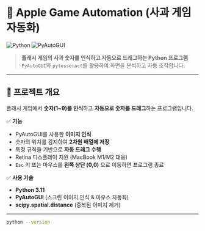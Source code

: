 # 🍏 Apple Game Automation (사과 게임 자동화)

![Python](https://img.shields.io/badge/Python-3.11-blue) 
![PyAutoGUI](https://img.shields.io/badge/PyAutoGUI-Automation-green) 

> **플래시 게임의 사과 숫자를 인식하고 자동으로 드래그하는 Python 프로그램**  
> `PyAutoGUI`와 `pytesseract`를 활용하여 화면을 분석하고 자동 조작합니다.

---

## 📌 **프로젝트 개요**
플래시 게임에서 **숫자(1~9)를 인식**하고 **자동으로 숫자를 드래그**하는 프로그램입니다.

✅ **기능**
- PyAutoGUI를 사용한 **이미지 인식**
- 숫자의 위치를 감지하여 **2차원 배열에 저장**
- 특정 규칙을 기반으로 **자동 드래그 수행**
- Retina 디스플레이 지원 (MacBook M1/M2 대응)
- `Esc` 키 또는 마우스를 **왼쪽 상단 (0,0)** 으로 이동하면 프로그램 종료

✅ **사용 기술**
- **Python 3.11**
- **PyAutoGUI** (스크린 이미지 인식 & 마우스 자동화)
- **scipy.spatial.distance** (중복된 이미지 제거)

---

```bash
python --version
